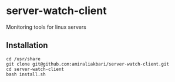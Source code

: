 server-watch-client
===================

Monitoring tools for linux servers

Installation
------------

    cd /usr/share
    git clone git@github.com:amiraliakbari/server-watch-client.git
    cd server-watch-client
    bash install.sh
